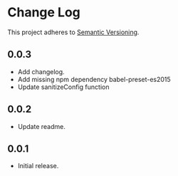 # Change Log
This project adheres to [Semantic Versioning](http://semver.org/).

## 0.0.3
* Add changelog.
* Add missing npm dependency  babel-preset-es2015
* Update sanitizeConfig function


## 0.0.2
* Update readme.


## 0.0.1
* Initial release.
